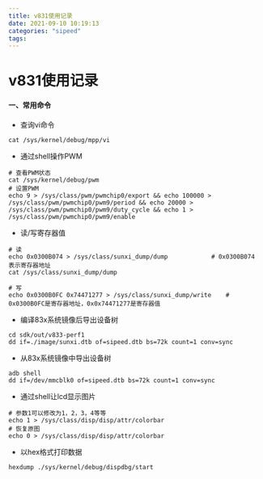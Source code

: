 ```yaml
---
title: v831使用记录
date: 2021-09-10 10:19:13
categories: "sipeed"
tags:
---
```

# v831使用记录

#### 一、常用命令

- 查询vi命令

```
cat /sys/kernel/debug/mpp/vi
```

- 通过shell操作PWM

```
# 查看PWM状态
cat /sys/kernel/debug/pwm
# 设置PWM
echo 9 > /sys/class/pwm/pwmchip0/export && echo 100000 > /sys/class/pwm/pwmchip0/pwm9/period && echo 20000 > /sys/class/pwm/pwmchip0/pwm9/duty_cycle && echo 1 > /sys/class/pwm/pwmchip0/pwm9/enable
```

- 读/写寄存器值

```
# 读
echo 0x0300B074 > /sys/class/sunxi_dump/dump			# 0x0300B074 表示寄存器地址
cat /sys/class/sunxi_dump/dump

# 写
echo 0x0300B0FC 0x74471277 > /sys/class/sunxi_dump/write    # 0x0300B0FC是寄存器地址，0x0x74471277是寄存器值
```

- 编译83x系统镜像后导出设备树

```
cd sdk/out/v833-perf1
dd if=./image/sunxi.dtb of=sipeed.dtb bs=72k count=1 conv=sync
```

- 从83x系统镜像中导出设备树

```
adb shell
dd if=/dev/mmcblk0 of=sipeed.dtb bs=72k count=1 conv=sync
```

- 通过shell让lcd显示图片

```
# 参数1可以修改为1，2，3，4等等
echo 1 > /sys/class/disp/disp/attr/colorbar
# 恢复原图
echo 0 > /sys/class/disp/disp/attr/colorbar
```

- 以hex格式打印数据

```
hexdump ./sys/kernel/debug/dispdbg/start
```

